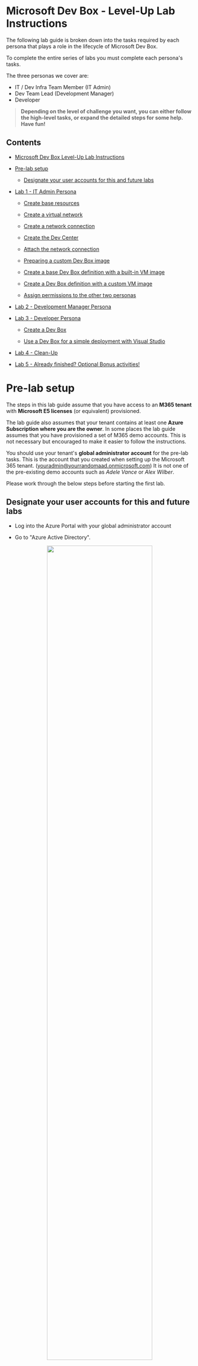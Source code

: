 # Microsoft Dev Box - Level-Up Lab Instructions

The following lab guide is broken down into the tasks required by each persona that plays a role in the lifecycle of Microsoft Dev Box. 

To complete the entire series of labs you must complete each persona's tasks. 

The three personas we cover are:
-   IT / Dev Infra Team Member (IT Admin)
-   Dev Team Lead (Development Manager)
-   Developer

> **Depending on the level of challenge you want, you can either follow the high-level tasks, or expand the detailed steps for some help. Have fun!**

## Contents

- [Microsoft Dev Box Level-Up Lab Instructions](#microsoft-dev-box-level-up-lab-instructions)

- [Pre-lab setup](#pre-lab-setup)

  - [Designate your user accounts for this and future labs](#designate-your-user-accounts-for-this-and-future-labs)

- [Lab 1 - IT Admin Persona](#lab-1-it-admin-persona)

  - [Create base resources](#create-base-resources)

  - [Create a virtual network](#create-a-virtual-network)

  - [Create a network connection](#create-a-network-connection)

  - [Create the Dev Center](#create-the-dev-center)

  - [Attach the network connection](#attach-the-network-connection)

  - [Preparing a custom Dev Box image](#preparing-a-custom-dev-box-image)

  - [Create a base Dev Box definition with a built-in VM image](#create-a-base-dev-box-definition-with-a-built-in-vm-image)

  - [Create a Dev Box definition with a custom VM image](#create-a-dev-box-definition-with-a-custom-vm-image)

  - [Assign permissions to the other two personas](#assign-permissions-to-the-other-two-personas)

- [Lab 2 - Development Manager Persona](#lab-2-development-manager-persona)

- [Lab 3 - Developer Persona](#lab-3-developer-persona)

  - [Create a Dev Box](#create-a-dev-box)

  - [Use a Dev Box for a simple deployment with Visual Studio](#use-a-dev-box-for-a-simple-deployment-with-visual-studio)

- [Lab 4 - Clean-Up](#lab-4-clean-up)

- [Lab 5 - Already finished? Optional Bonus activities!](#lab-5-already-finished-optional-bonus-activities)

# Pre-lab setup

The steps in this lab guide assume that you have access to an **M365 tenant** with **Microsoft E5 licenses** (or equivalent) provisioned.

The lab guide also assumes that your tenant contains at least one **Azure Subscription where you are the owner**. 
In some places the lab guide assumes that you have provisioned a set of M365 demo accounts. This is not necessary but encouraged to make it easier to follow the instructions.

You should use your tenant's **global administrator account** for the pre-lab tasks.
This is the account that you created when setting up the Microsoft 365 tenant. (youradmin@yourrandomaad.onmicrosoft.com) 
It is not one of the pre-existing demo accounts such as *Adele Vance* or *Alex Wilber*.

Please work through the below steps before starting the first lab.

## Designate your user accounts for this and future labs 
-   Log into the Azure Portal with your global administrator account

-   Go to "Azure Active Directory".

<div style="text-align: center; margin-top: 10px; margin-bottom: 10px; display: block;"><img src="./media/image1.png" width="75%" /></div>

-   Select the "Users" blade in the side bar and review the user
    accounts

<div style="text-align: center; margin-top: 10px; margin-bottom: 10px; display: block;"><img src="./media/image2.png" width="75%" /></div>

-   Pick two user accounts that aren’t admins for this lab. **They should be dummy accounts and not assigned to actual people**. For this and all following labs we will use Adele as the Development Manager persona and Alex as the Developer persona. You may however pick any other user account that exists in the tenant.

> **Note:**
> At the time of writing Microsoft Dev Box does not support guest accounts. This feature is on the roadmap and until it is available, you cannot use guest accounts for some of the tasks outlined.

> **Note:**
> If you do not see any user accounts or only guest and admin accounts here, then your tenant has not got any user profiles pre-provisioned. You can create user accounts by going to the [M365 admin center](https://admin.microsoft.com/adminportal/home#/users and logging in with your global administrator account. When creating user accounts there, you get the option to assign them an E5 licence which is required to use Microsoft Dev Box.

-   **For each user account** (in our case Adele and Alex)

    -   Click the user's name in the blade
    -   A separate user blade will load
    -   Click "Reset Password" and make a note of the user's principal name and password for future steps.
    -   We recommend saving these in a Notepad for the duration of this Level-Up.

<div style="text-align: center; margin-top: 10px; margin-bottom: 10px; display: block;"><img src="./media/image4.png" width="75%" /></div>

> **Note:**
> When you log into the Azure Portal with these user accounts in later tasks you will need to create a new password for them. Should you forget the new password you set you can follow these steps again to reset their password once again.

> **Note:**
> We do not recommend writing passwords down in a digital plaintext format in production scenarios. We are doing it here to optimize the speed at which you can move through the lab activities.



# Lab 1 - IT Admin Persona

Please perform the following steps as your **global administrator account**.\
The steps in this lab will take you about 45 minutes to 1 hour to complete.

## Create base resources

The next step is to create a range of resources that we will need so our Dev Manager can create Projects which will in turn enable their developers to spin up Dev Boxes.

### Create a virtual network 
TASK: Create a *Virtual Network* resource inside a resource group named "DevCenter-Network" in your preferred region.

<details>
  <summary>Click to view detailed steps</summary>

-   In the Azure Portal go to the "Create a resource" menu which can be
    found by clicking the menu button in the top left corner of the
    screen and choosing "Create a resource"

-   Once in the menu search "Virtual Network" on the create pane as
    shown. Click "Create"

<div style="text-align: center; margin-top: 10px; margin-bottom: 10px; display: block;"><img src="./media/image6.png" width="75%" /></div>

-   Choose **any name for the network** resource and create a new resource group called **"DevCenter-Network"**.

-   We want to keep all of our Dev Center resources **in one Azure Region** including the network to maximize the performance of our Dev Boxes.

-   Please **choose an Azure Region where Dev Box Dev Centers are available**.
    At the time of writing the following Regions are suitable:

    -   Australia East
    -   Europe West
    -   Japan East
    -   Canada Central
    -   UK South
    -   US East
    -   US East 2
    -   US South Central
    -   US West 3

<div style="text-align: center; margin-top: 10px; margin-bottom: 10px; display: block;"><img src="./media/image7.png" width="75%" /></div>

-   For the purposes of the demo environment that we are creating we can leave all other options as they are and click **"Review & Create".**

-   Confirm the details and start the deployment.
</details>

### Create a network connection
TASK: Create a *Network Connection* resource inside a resource group named "DevCenter-Core" attached to the Virtual Network previously created.

<details>
  <summary>Click to view detailed steps</summary>
Once the network is deployed, we need to create a network connection
that we'll be able to leverage for our dev boxes.

-   In the Azure Portal, **go back to the "Create a resource" blade** and search for "Network Connection". Once you find the "Network connection" resource, click **Create**.

<div style="text-align: center; margin-top: 10px; margin-bottom: 10px; display: block;"><img src="./media/image8.png" width="75%" /></div>

-   Click **"Create"** again.

-   On the next blade, create a new resource group for the connection. Call it **"DevCenter-Core"**.

-   Ensure that **"Azure Active Directory join"** is selected

-   Pick a suitable name for the connection and select the network that was created in the previous step

<div style="text-align: center; margin-top: 10px; margin-bottom: 10px; display: block;"><img src="./media/image9.png" width="75%" /></div>

-   Click **"Review & Create"** and confirm the deployment by clicking **"Create"**.
</details>

### Create a Dev Center
TASK: Create a *Dev Center* resource inside the "DevCenter-Core" resource group, and attach the previously created Network Connection.

<details>
  <summary>Click to view detailed steps</summary>
In the Azure Portal, **go back to the "Create a resource" blade** and in the search box, type **"Dev Center"** and then select "Dev Center" from the list. Click the **"Create"** option.

<div style="text-align: center; margin-top: 10px; margin-bottom: 10px; display: block;"><img src="./media/image10.png" width="75%" /></div>

-   Choose the existing **"DevCenter-Core"** resource group for your deployment and give your Dev center a descriptive name.

-   Select **the Azure Region you used when creating the virtual network**

-   Review the deployment and **confirm its creation**

<div style="text-align: center; margin-top: 10px; margin-bottom: 10px; display: block;"><img src="./media/image11.png" width="75%" /></div>

-   After a few moments the Dev center resource should appear in the Azure portal. Navigate to the **"DevCenter-Core" resource group** to find it.

### Attach the network connection

-   Once the **dev center resource** appears in the resource group
    select it to bring up **its resource blade**

-   To attach your network connection, select **"Networking",** then click **"Add network connection"** and **select the network connection** resource that you created in the previous task. Click the **"Add"** button.

<div style="text-align: center; margin-top: 10px; margin-bottom: 10px; display: block;"><img src="./media/image12.png" width="75%" /></div>

-   Once the process is complete a status message like the one shown below should appear.

<div style="text-align: center; margin-top: 10px; margin-bottom: 10px; display: block;"><img src="./media/image13.png" width="75%" /></div>

-   The Dev center now knows how to connect new Dev Boxes to your Azure virtual network. Next, we need to create dev box definitions.
</details>

### Preparing a custom Dev Box image

While Microsoft Dev Box offers a growing library of images for you to use, many scenarios may require you to bring a custom image.

TASK: Create a *Virtual Machine* resource from the *Visual Studio 22 Enterprise on Windows 11 Enterprise N (x64) – x64 Gen 2* base image inside a resource group called "Image-Capture".

<details>
  <summary>Click to view detailed steps</summary>
In this section we will run through the **basic steps to capture a custom image**, which we'll then store in an **Azure Compute Gallery** from where our Dev Center will be able to access it.

-   In the Azure Portal, go back to the **"Create a resource"** blade and search for **"Virtual Machine".**

-   Select the **"Virtual Machine"** icon and hit **"Create"**

<div style="text-align: center; margin-top: 10px; margin-bottom: 10px; display: block;"><img src="./media/image14.png" width="50%" /></div>

-   In the next bald select **"See all images"** to pick your image
    -   Because we are in an Visual Studio benefit subscription we can simply pick a Windows 11 Enterprise image with Visual Studio.
    -   To find it, type **"Visual Studio 2022"** in the search bar and click the **"Select**" option.

<div style="text-align: center; margin-top: 10px; margin-bottom: 10px; display: block;"><img src="./media/image15.png" width="15%" /></div>
<div style="text-align: center; margin-top: 10px; margin-bottom: 10px; display: block;"><img src="./media/image16.png" width="65%" /></div>

-   In the drop down menu that appears select **"Visual Studio 2022 Enterprise on Windows 11 Enterprise N (x64) - x64 Gen 2"**
> **Note:** Make sure you select the x64 Gen 2 flavour of the image and not x64 Gen 1, otherwise you will run into issues later in the lab.
-   Selecting the image will bring you back to the previous screen.
-   Make the following selections:
    -   Deploy to a new resource group that is different from the ones you used before. You can call it **"Image-Capture"**
    -   Pick a name for the virtual machine and **place it in the region where your other resources are located**
    -   **Set a user name and password.** You may note them down as you'll have to use them to RDP to the VM in the next step.
    -   **All other options can remain as they are.**
-   Confirm all selections and deploy the virtual machine.
</details>

TASK: Run the *sysprep* utility on the Virtual Machine choosing the "Out-of-Box Experience" to generalize the image, ready for capture. 

<details>
  <summary>Click to view detailed steps</summary>
Once the deployment is complete head to the new resource group and select the virtual machine.
-   Once on the VM resource blade **choose the option to connect** or copy the IP address into your RDP client.

<div style="text-align: center; margin-top: 10px; margin-bottom: 10px; display: block;"><img src="./media/image17.png" width="85%" /></div>

-   Use the credentials that you set in the Create blade earlier and wait for the login process to complete.

<div style="text-align: center; margin-top: 10px; margin-bottom: 10px; display: block;"><img src="./media/image18.png" width="25%" /></div>

We will now proceed to creating a custom image from this VM.

-   Once in Windows 11 on the remote machine, open the start menu and type "Run" in the search bar.

-   Select the **"Run"** application and type **"sysprep"** into it to navigate to the sysprep folder.

<div style="text-align: center; margin-top: 10px; margin-bottom: 10px; display: block;"><img src="./media/image19.png" width="40%" /></div>

-   Right-click the **sysprep application** and choose **"Run as administrator"**

-   In sysprep use the following options
    -   Choose **"Enter System Out-of-Box Experience**" in the cleanup action dropdown
    -   Tick **"Generalize"**
    -   Choose **"Shutdown"** in the shutdown options dropdown

Sysprep will now get to work and eventually shut the machine down. Once
that happens the machine is generalized and ready to be converted into a
custom VM image.

> **Note:** We are generalizing a newly deployed machine to accelerate this part of the lab. When creating an image yourself you would usually install additional software or make other changes to the image to further customize the experience of the end user.

<div style="text-align: center; margin-top: 10px; margin-bottom: 10px; display: block;"><img src="./media/image20.png" width="25%" /></div>

With the remote session now closed you will find yourself back in your browser window.
</details>

TASK: Capture the generalized image, making the "DevCenter-Core" resource group the destination.

<details>
  <summary>Click to view detailed steps</summary>
-   Refresh the browser window to ensure that your machine's status says "Stopped", then click the **"Capture"** icon to start capturing an image.

<div style="text-align: center; margin-top: 10px; margin-bottom: 10px; display: block;"><img src="./media/image21.png" width="75%" /></div>

-   Because we have not yet created an Azure Compute Gallery for our custom image, we need to go for **"only a managed image"** in the next blade
-   We also want to make sure we select our **"DevCenter-Core" resource group** as a destination for the image.
-   Choose not to delete the VM for now. **We will ask you to delete it and its resource group later in this lab.**
-   Confirm the creation of the image by clicking **"Review + create"** and confirming the configuration.

<div style="text-align: center; margin-top: 10px; margin-bottom: 10px; display: block;"><img src="./media/image22.png" width="75%" /></div>

Creating the image will take a few minutes to complete. While you are waiting, you can move to the next step where we will create a Dev Box definition with a built-in VM image, before returning to our custom image.
</details>

### Create a base Dev Box definition with a built-in VM image 
TASK: In the *Dev Center* resource, create a *Windows 11 Enterprise + Microsoft 365 Apps 21H2* Dev Box definition with 4vCPUs and 16GB RAM.

<details>
  <summary>Click to view detailed steps</summary>
-   **Return to the "DevCenter-Core" resource group** in the Azure Portal and select your Dev Center resource.
-   To create a new dev box definition, select **"Dev box definitions"** in the side bar.
-   Select the **"Create"** option in the blade that appears.
-   We will call our definition the **"standard"** definition.

-   Select the **"Windows 11 Enterprise + Microsoft 365 Apps 21H2"** image as this includes standard office apps and teams for you to try later.
-   Select the **"latest"** image version
-   Select **4 vCPUs and 16 GB of RAM**
-   Select the **smallest storage option** to keep costs low

<div style="text-align: center; margin-top: 10px; margin-bottom: 10px; display: block;"><img src="./media/image23.png" width="75%" /></div>

-   Click the **"Create"** button. This makes the definition available to managers in the organization to select for their projects.
-   Once back on the main blade the **"Image Status"** may show as "pending" for a few moments but should soon update to "Succeeded"
</details>

### Create a Dev Box definition with a custom VM image 
> **Note:** you can only complete this step once the custom image has been created in your **DevCenter-Core resource group**.

TASK: Create a *user-assigned managed identity* in the DevCenter-Core resource group.

<details>
  <summary>Click to view detailed steps</summary>

In this step we will add our managed image to a new Azure Compute gallery so that we can use it with Microsoft Dev Box.
To allow our Dev Center to manage images independently we need to also assign a Managed Identity to the resource.

You will need to create **a user-assigned managed identity resource** for your **"DevCenter-Core"** resource group. This managed identity resource is used to allow the Dev Center to manage images in the collection that we'll attach to it in an upcoming step.

-   Navigate back to the **"DevCenter-Core"** resource group.

<div style="text-align: center; margin-top: 10px; margin-bottom: 10px; display: block;"><img src="./media/image24.png" width="25%" /></div>

Open the **"Create"** menu and type "User assigned", then select the "User Assigned Managed Identity" resource and choose **"Create".**

<div style="text-align: center; margin-top: 10px; margin-bottom: 10px; display: block;"><img src="./media/image25.png" width="65%" /></div>

-   **Pick a descriptive name** for the resource and place it in the **DevCenter-Core** resource group.
-   All other options can remain as defaults.
-   Choose the **"Review + Create"** option and **confirm the creation** of the resource.
</details>

TASK: Assign the previously created identity to the Dev Center resource.

<details>
  <summary>Click to view detailed steps</summary>
-   **Return to the "DevCenter-Core" resource group** in the Azure Portal and select your Dev Center resource.
-   Select **"Identity**" in the side bar and then select the **"User assigned"** tab and click **"Add"**
-   Select the managed identity object that you created at the start of this task, then select **"Add"**.

<div style="text-align: center; margin-top: 10px; margin-bottom: 10px; display: block;"><img src="./media/image26.png" width="65%" /></div>
</details>

TASK: Create an *Azure Compute Gallery* and add the VM image definition captured previously. Ensure that security type is "Trusted Launch". Add a version.

<details>
  <summary>Click to view detailed steps</summary>
In order to use our custom image that we created previously with our **Dev Center** we need to place it in an **Azure Compute Gallery**.

-   In the Azure Portal open the **"Create"** menu once again and search for **"Compute Gallery".**
-   Select **"Create"** to start creating your compute gallery.
-   Pick a descriptive name for the gallery resource and choose the **"DevCenter-Core"** resource group.
-   Ensure that you are still using **the same Azure region** that you have been using throughout the lab.
-   Finally click **"Review and Create"** and **confirm the creation of the resource**. It will take a few moments for the compute gallery to show up in the resource group.
-   Once the deployment completes **go to its resource blade**, where we'll add the image.
-   Once on the resource blade, select **"Add"** and then select **"VM image definition"** to start the process of adding an image.

<div style="text-align: center; margin-top: 10px; margin-bottom: 10px; display: block;"><img src="./media/image28.png" width="65%" /></div>

-   In the creation blade, choose "**customDevImage"** as the definition name.
-   Ensure that you **maintain the same Azure region where your image is located**.
-   Ensure that you have chosen **"Windows" as the platform**. Dev Box does not support Linux images.
-   You must configure the security type as **"Trusted Launch"** for compatibility reasons but can pick all other options based on your personal preference.

> **Note:** The underlying Windows 365 platform requires all image definitions to use "Trusted Launch" as their security type.

-   The image has been **generalized** for you and the **architecture** to pick is **x64**.
-   You can come up with **your own values for "Publisher", "Offer" and "SKU".** You use these values to search for your image in large galleries and to provision machines programmatically.
    -   An example might be
        -   The publisher **"Microsoft"**, releases their **"Windows"** offer of the SKU **"Developer-Win11-VisualStudio"**

-   Once you are done **confirm all dialogues and create the definition**.

It will take a few moments for this process to complete.

<div style="text-align: center; margin-top: 10px; margin-bottom: 10px; display: block;"><img src="./media/image29.png" width="65%" /></div>

-   Once your definition has been created return to the **resource blade** of the compute gallery.

-   Select the **"Definitions"** tab where your definition should now show up.

<div style="text-align: center; margin-top: 10px; margin-bottom: 10px; display: block;"><img src="./media/image30.png" width="65%" /></div>

-   **Click the name of the definition** which will take you to the **definition's blade.**

-   Once on the blade choose the option to **"Add version"**

<div style="text-align: center; margin-top: 10px; margin-bottom: 10px; display: block;"><img src="./media/image31.png" width="25%" /></div>

-   You will land on another blade where you can add your managed image. To do this, select **"Managed Image"** for the **Source**. You should then be able to **pick the image you created** earlier as the **"Source Image"**

-   **Pick a version number** for the image.
    -   It can be any version number, for example: "1.0.0"

-   Confirm by clicking **"Review and Create"** and **confirming the creation**.

-   This process will take a few minutes and the image version will eventually show up in the "versions" tab of the image definition blade.

<div style="text-align: center; margin-top: 10px; margin-bottom: 10px; display: block;"><img src="./media/image32.png" width="60%" /></div>
</details>

TASK: Add the *Azure Compute Gallery* to the Dev Center and create a Dev Box definition for both the custom image and the built-in image.

<details>
  <summary>Click to view detailed steps</summary>
While we wait for this process to complete, we can start creating dev box definitions that leverage both our custom and the built-in images.
The first step will be to make our Dev Center aware of our custom image gallery.

-   **Return to the "DevCenter-Core" resource group** in the Azure Portal and select your Dev Center resource.

-   First select **"Azure Compute Galleries"** in the side bar and use the **"Add compute gallery"** button to add the gallery you just created.

<div style="text-align: center; margin-top: 10px; margin-bottom: 10px; display: block;"><img src="./media/image33.png" width="75%" /></div>

-   To create a second Dev Box definition, select **"Dev box definitions"** in the side bar.

-   Select the **"Create"** option in the blade that appears.

-   We will call this definition the **"custom"** definition.

-   Click **"See all images"** to make sure the custom image you just added is in the list. **Select it by clicking its name** and confirming with the **"Select"** button.

-   Select the **"latest"** image version

-   Select **8 vCPUs and 32 GB of RAM**

-   Select the **smallest storage option** to keep costs lower

-   Finally click **"Create"**

> **Note:** At the time of writing a UI bug prevented the custom image name from being displayed correctly in the summary screen. The image creation - however - completed just fine.

-   **Wait a few moments while the image is analyzed** and confirm that it moves to the **"Succeeded"/"No Errors"** state.

-   Now that your definition has been created, **you can delete the resource group where you spun up the VM used to capture the custom image**.

<div style="text-align: center; margin-top: 10px; margin-bottom: 10px; display: block;"><img src="./media/image34.png" width="95%" /></div>

<div style="text-align: center; margin-top: 10px; margin-bottom: 10px; display: block;"><img src="./media/image35.png" width="60%" /></div>
</details>

### Assign permissions to the other two personas

As a final step in this lab, we will give permissions to our Dev Manager account to manage the project that they are working on. We will also give our Developer the ability to create Dev Boxes for this project and create a deployment target for them to use later.

TASK: Create a *Project* resource in the Dev Center. Assign Adele the *DevCenter Project Admin* role, and Alex the *DevCenter Dev Box User* role. Give both users the *Reader* role.

<details>
  <summary>Click to view detailed steps</summary>
-   **Return to the "DevCenter-Core" resource group** in the Azure
    Portal and select your Dev Center resource.

-   **On the "Overview" blade** select the **"Create Project"** button

<div style="text-align: center; margin-top: 10px; margin-bottom: 10px; display: block;"><img src="./media/image36.png" width="75%" /></div>

-   Pick a **project name** and description and hit **"Create"**

<div style="text-align: center; margin-top: 10px; margin-bottom: 10px; display: block;"><img src="./media/image37.png" width="75%" /></div>

Once the project is created, we need to assign roles to it.

-   **Return to the "DevCenter-Core" resource group** in the Azure Portal and select **the newly created project resource**.

-   You can either select the **"Set project access - Edit access"** button on the **"Overview"** blade or select **"Access Control (IAM)"** in the side bar.

<div style="text-align: center; margin-top: 10px; margin-bottom: 10px; display: block;"><img src="./media/image38.png" width="75%" /></div>

-   Assign the "Development Manager" (Adele) the **"DevCenter Project Admin"** role and the **"Owner"** role by going to the **"Role Assignment"** tab and picking the roles and then selecting her user identity. You can use Option 1 or 2 to access the assignment screens.
<div style="text-align: center; margin-top: 10px; margin-bottom: 10px; display: block;"><img src="./media/image39.png" width="75%" /></div>

**Note**: The reason why we add the "**Owner**" role here is to allow the "Development Manager (Adele)" to add a developer in the team to a Dev Box Project as a "dev box user" role.  [Here](https://learn.microsoft.com/en-us/azure/dev-box/how-to-manage-dev-box-projects#permissions) is the reference to the permissions required to manage a dev box project.
<div style="text-align: center; margin-top: 10px; margin-bottom: 10px; display: block;"><img src="./media/image58.png" width="75%" /></div>

-   Follow the same steps to give the "Developer" (Alex) the **"DevCenter Dev Box User"** role and the **"Reader"** role on the project resource.

<div style="text-align: center; margin-top: 10px; margin-bottom: 10px; display: block;"><img src="./media/image40.png" width="75%" /></div>
</details>

Finally, we also want to create a target environment for deployment via
the dev box at a later stage.

TASK: Create a resource group named "Deployment-Target" and assign roles to make Adele the *Owner*, and Alex a *Contributor*.

<details>
  <summary>Click to view detailed steps</summary>

-   Use the **"Create"** menu to create a new resource group called **"Deployment-Target"**

<div style="text-align: center; margin-top: 10px; margin-bottom: 10px; display: block;"><img src="./media/image41.png" width="50%" /></div>

-   Continue to use the same region as before

-   Once the resource group is deployed, access its blade via the portal and go to the **"Access Control (IAM)"** pane via the side bar.

-   Go through the same role assignment process that you just
completed, but this time...
    -   ...add the development manager as an Owner
    -   ...add the developer as a Contributor

> **Note:** The development manager persona would most likely perform this second step, but we're doing it on the admin user here for efficiency.
</details>

This lab is now complete.

# Lab 2 - Development Manager Persona

The steps in this lab will take you about 15 minutes to complete.

We recommend that you remain logged in as the Admin account in your main browser window and open a separate "Incognito"/ "InPrivate" window to perform the upcoming actions as the "Development Manager" (Adele) persona.

-   Using the credentials that you noted down in the previous lab, **log into the Azure Portal as the "Development Manager"** and perform any tasks necessary to reset your password.

-   Once in the Azure Portal select **"All resources"**. You should see only the project resource that we created at the end of the previous lab.

    -   If you do not see the project resource, return to the last task of the previous lab and verify that you are using the correct user account and that the user account has the relevant project admin permission.

<div style="text-align: center; margin-top: 10px; margin-bottom: 10px; display: block;"><img src="./media/image42.png" width="75%" /></div>

-   Select the project resource and then select **"Dev box pools"** in the sidebar of the blade that appears.

-   Click the **"Create"** button to create a new definition and complete the form confirming your choices by once again clicking **"Create".**

-   Complete this process twice for two definitions. See the next page for a sample screenshot.

|                            | Definition 1                                       | Definition 2                                       |
|--------------|--------------------------|--------------------------|
| Name                       | m365box                                            | devbox                                             |
| Definition                 | standard                                           | custom                                             |
| Network Connection         | the network connection created in the previous lab | the network connection created in the previous lab |
| Dev Box Creator Privileges | Local Admin                                        | Local Admin                                        |
| Licensing                  | [x]                                                | [x]                                                |

We recommend exploring the **"Learn more about dev box licensing requirements"** link in the "Create" menu while you are waiting for your dev box definitions to validate.

<div style="text-align: center; margin-top: 10px; margin-bottom: 10px; display: block;"><img src="./media/image43.png" width="50%" /></div>

-   The Dev box pools blade will now show the two Dev Box pool definitions. Their validation might take a few minutes.
    -   It is a good idea to wait for the completion of the validation as any issues with earlier tasks in the lab will surface now. 
    -   Creating a Dev Box definition requires all components of the Dev Center to work seamlessly together.

<div style="text-align: center; margin-top: 10px; margin-bottom: 10px; display: block;"><img src="./media/image44.png" width="75%" /></div>

This lab is now complete.

# Lab 3 - Developer Persona

The steps in this lab will take you about 20 minutes to complete. This
excludes the time that it takes to provision the Dev Box instances which
can take between 30 and 90 minutes each.

## Create a Dev Box

We recommend that you remain logged in as the Admin account in your main browser window and open a separate "Incognito"/ "InPrivate" window to perform the upcoming actions as the "Developer" (Alex) persona.

-   Using the credentials that you noted down from Lab 1, **log into the [Dev Box Portal](https://aka.ms/devbox-portal) as the "Developer" user (Alex)** and perform any tasks necessary to reset your password.

> **Note:** The Dev Box Portal URL is not the same as the Azure Portal.

-   Once in the Dev Box portal you should see an option to create a new Dev Box.

    -   If you do not see the option, return to the task where you assigned the user permissions and double check that you are logged in with the same account that has the user permissions.

    -   If you need to adjust permissions, it may take up to 5 minutes for them to reflect in the Dev Box portal.

    -   To avoid cached responses always open a new Incognito window and log in again.

<div style="text-align: center; margin-top: 10px; margin-bottom: 10px; display: block;"><img src="./media/image45.png" width="75%" /></div>

-   Click the option to **create a new dev box**
    -   Create a **box called "vs2022" in the devbox pool**
    -   Create a **box called "m365" in the m365box pool**

<div style="text-align: center; margin-top: 10px; margin-bottom: 10px; display: block;"><img src="./media/image46.png" width="35%" /></div>

-   **Confirm the creation** of both boxes. The Microsoft Dev Box service will now start creating the Dev Boxes. This will take roughly 30 minutes.

<div style="text-align: center; margin-top: 10px; margin-bottom: 10px; display: block;"><img src="./media/image47.png" width="75%" /></div>

**OPTIONAL:** Before you return to the Incognito/InPrivate window where you started the creation of your Dev Boxes, you can check the virtual network that you created as the Admin (M365 tenant admin) user. It should now have two virtual network interfaces attached to it, one for each Dev Box.

<div style="text-align: center; margin-top: 10px; margin-bottom: 10px; display: block;"><img src="./media/image48.png" width="75%" /></div>

**OPTIONAL:** You can also use your Admin (M365 tenant admin) account to log into the [Microsoft Endpoint manager](https://endpoint.microsoft.com/#home) where both Dev Boxes will be registered when created. It may take a few minutes for the devices to show up as they are provisioned and it is not until provisioning is finished that all the device details populate in Endpoint Manager.

We will not go into a lot of detail on InTune and its features in this lab, but you can explore the user interface to see the features that are available to you there. It includes things such as auto-provisioning apps to all of your devices or restricting the use of certain apps based on organizational policy.

<div style="text-align: center; margin-top: 10px; margin-bottom: 10px; display: block;"><img src="./media/image49.png" width="75%" /></div>

## Use a Dev Box for a simple deployment with Visual Studio

-   Return to **the [Dev Box Portal](https://aka.ms/devbox-portal) as the "Developer" user** **(Alex)** and review the status of your Dev Boxes. Hopefully they have come online while you were away.

<div style="text-align: center; margin-top: 10px; margin-bottom: 10px; display: block;"><img src="./media/image50.png" width="75%" /></div>

-   Test the connection experience to **either box via the browser** and the **Remote Desktop Client on your machine**. You may need to download an updated client if the one you have does not work. This is an option from the Dev Box RDP connection menu.
-   Once you have confirmed that both Dev Boxes are working, we will only continue with the "vs2022" box for the rest of the lab. Feel free to **delete the "m365" box at this stage by clicking "..." > "Delete"**
-   **Connect to the vs2022 box** and **open Visual Studio** which is already pre-installed as part of the VM Image.
-   Once in Visual Studio **choose to create a new project**

<div style="text-align: center; margin-top: 10px; margin-bottom: 10px; display: block;"><img src="./media/image51.png" width="75%" /></div>

-   Create **a new ASP.NET Core Web App.** You can pick your own name for the web application. Stick with all defaults until you are prompted to **Create** the app. Confirm the dialogue to move into the main view of Visual Studio.

<div style="text-align: center; margin-top: 10px; margin-bottom: 10px; display: block;"><img src="./media/image52.png" width="40%" /></div>

Next we will deploy the code directly from our Dev Box in Visual Studio
to our Deployment-Target resource group. To do this we will do a simple
deployment from Visual Studio.

-   In the **"Solution Explorer"** right click your web application and choose **"Publish..."**
-   In the menu **choose "Azure"**

<div style="text-align: center; margin-top: 10px; margin-bottom: 10px; display: block;"><img src="./media/image53.png" width="75%" /></div>

-   Choose the **"Azure App Service (Windows)"** deployment option and continue.
-   On the next page choose to **sign in** and sign in with your developer credentials. (Alex)

<div style="text-align: center; margin-top: 10px; margin-bottom: 10px; display: block;"><img src="./media/image54.png" width="75%" /></div>

-   The **"Publish"** window should now appear giving you the option to **"create a new"** App Service.
-   Confirm the defaults to create a new app service

<div style="text-align: center; margin-top: 10px; margin-bottom: 10px; display: block;"><img src="./media/image55.png" width="75%" /></div>

-   Once complete hit **"Finish"** and then **"Close"**
-   You should now see a screen allowing you to **"Publish"** the app

<div style="text-align: center; margin-top: 10px; margin-bottom: 10px; display: block;"><img src="./media/image56.png" width="75%" /></div>

-   Once the deployment completes you should see the website in the browser of your Dev Box.

<div style="text-align: center; margin-top: 10px; margin-bottom: 10px; display: block;"><img src="./media/image57.png" width="75%" /></div>

This lab is now complete.

# Lab 4 - Clean-Up

To avoid any unexpected charges, **ensure that your dev boxes are deleted** if you are not using them for
a while.
Return to your main browser window with your Admin account and **clear out any resources that you no longer need**.

If you disabled any Azure AD security features to move through the lab quicker, **this is the time to re-enable them.**
If you would like to keep resources deployed, ensure that you **stop the Dev Box instances via the Dev Box Portal** (in future instances will hibernate when unused, but this feature is not yet available).

Thank you for completing the lab!

# Lab 5 - Already finished? Optional Bonus activities!

## Try App Templates

App Templates can help you quickly deploy a specific solution including demo code to an Azure environment from a GitHub repo.

-   Using App Templates with Microsoft Dev Box allows you to demo the end-to-end developer experience as well as the Azure deployment.
-   Try deploying an App Template and pulling its code repo in a dev box with Visual Studio installed.   

<https://github.com/microsoft/App-Templates>

## Try Infrastructure as Code

During this lab we performed most actions in the user interface, but that doesn't mean that the provisioning of a Microsoft Dev Box environment can't be automated.

Follow the instructions here to provision a Dev Box environment from scratch using Bicep: [ljtill/bicep-devbox: Microsoft Dev Box platform built with Azure Bicep including GitHub Actions workflows](https://github.com/ljtill/bicep-devbox/)

